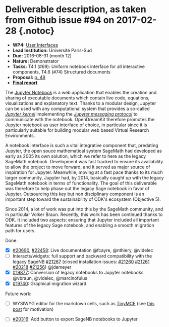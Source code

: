 # Deliverable description, as taken from Github issue #94 on 2017-02-28 {.notoc}

- **WP4:** [User Interfaces](https://github.com/OpenDreamKit/OpenDreamKit/tree/master/WP4)
- **Lead Institution:** Université Paris-Sud
- **Due:** 2016-08-31 (month 12)
- **Nature:** Demonstrator
- **Tasks:** T4.1 (#69): Uniform notebook interface for all interactive components, T4.6 (#74) Structured documents
- **Proposal:** [p. 48](https://github.com/OpenDreamKit/OpenDreamKit/raw/master/Proposal/proposal-www.pdf)
- **[Final report](https://github.com/OpenDreamKit/OpenDreamKit/raw/master/WP4/D4.5/report-final.pdf)**

The [Jupyter Notebook](https://jupyter.org) is a web application that enables the creation and sharing of executable documents which contain live code, equations, visualizations and explanatory text. Thanks to a modular design, Jupyter can be used with any computational system that provides a so-called [_Jupyter kernel_](https://jupyter.readthedocs.io/en/latest/projects/kernels.html) implementing the [_Jupyter messaging protocol_](https://jupyter-client.readthedocs.io/en/latest/) to communicate with the notebook. OpenDreamKit therefore promotes the Jupyter notebook as user interface of choice, in particular since it is particularly suitable for building modular web based Virtual Research Environments.

A notebook interface is such a vital integrative component that, predating Jupyter, the open souce mathematical system SageMath had developed as early as 2005 its own solution, which we refer to here as the legacy SageMath notebook. Development was fast tracked to ensure its availability to allow the project to move forward, and it served as major source of inspiration for Jupyter.  Meanwhile, moving at a fast pace thanks to its much larger community, Jupyter had, by 2014, basically caught up with the legacy SageMath notebook in terms of functionality. The goal of this deliverable was therefore to help phase out the legacy Sage notebook in favor of Jupyter. Outsourcing this key but non disciplinary component is an important step toward the sustainability of ODK's ecosystem (Objective 5).

Since 2014, a lot of work was put into this by the SageMath community, and in particular Volker Braun. Recently, this work has been continued thanks to ODK. It included two aspects: ensuring that Jupyter included all important features of the legacy Sage notebook, and enabling a smooth migration path for users.

Done:
- [x] [#20690](http://trac.sagemath.org/ticket/20690), [#22458](http://trac.sagemath.org/ticket/22458): Live documentation @fcayre, @nthiery, @videlec 
- [ ] Interacts/widgets: full support and backward compatibility with the legacy SageNB [#21267](https://trac.sagemath.org/ticket/21267) (closed installation issues: [#21260](https://trac.sagemath.org/ticket/21260) [#21261](https://trac.sagemath.org/ticket/21261) [#20218](https://trac.sagemath.org/ticket/20218) [#21256](https://trac.sagemath.org/ticket/21256)) @jdemeyer
- [x] [#19877](https://trac.sagemath.org/ticket/19877): Conversion of legacy notebooks to Jupyter notebooks @vbraun, @videlec, @marcinofulus
- [x] [#19740](https://trac.sagemath.org/ticket/19740): Graphical migration wizard

Future work:
- [ ] WYSIWYG editor for the markdown cells, such as [TinyMCE](https://www.tinymce.com/) (see [this post](https://groups.google.com/d/msg/sage-devel/t11JSxxCgpw/BR0Bt638AgAJ) for motivation)
- [ ] [#20316](https://trac.sagemath.org/ticket/20316): Add button to export SageNB notebooks to Jupyter

